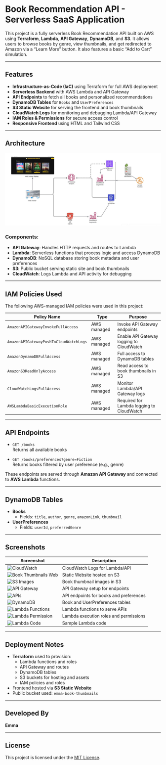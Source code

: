 # Book Recommendation API - Serverless SaaS Application

This project is a fully serverless Book Recommendation API built on AWS using **Terraform**, **Lambda**, **API Gateway**, **DynamoDB**, and **S3**. It allows users to browse books by genre, view thumbnails, and get redirected to Amazon via a “Learn More” button. It also features a basic “Add to Cart” simulation.

---

## Features

- **Infrastructure-as-Code (IaC)** using Terraform for full AWS deployment
- **Serverless Backend** with AWS Lambda and API Gateway
- **API Endpoints** to fetch all books and personalized recommendations
- **DynamoDB Tables** for `Books` and `UserPreferences`
- **S3 Static Website** for serving the frontend and book thumbnails
- **CloudWatch Logs** for monitoring and debugging Lambda/API Gateway
- **IAM Roles & Permissions** for secure access control
- **Responsive Frontend** using HTML and Tailwind CSS

---

## Architecture

![Architecture](./architecture/architecture.png)

### Components:

- **API Gateway**: Handles HTTP requests and routes to Lambda
- **Lambda**: Serverless functions that process logic and access DynamoDB
- **DynamoDB**: NoSQL database storing book metadata and user preferences
- **S3**: Public bucket serving static site and book thumbnails
- **CloudWatch**: Logs Lambda and API activity for debugging

---

## IAM Policies Used

The following AWS-managed IAM policies were used in this project:

| Policy Name                           | Type         | Purpose                                       |
|--------------------------------------|--------------|-----------------------------------------------|
| `AmazonAPIGatewayInvokeFullAccess`     | AWS managed  | Invoke API Gateway endpoints                  |
| `AmazonAPIGatewayPushToCloudWatchLogs` | AWS managed  | Enable API Gateway logging to CloudWatch      |
| `AmazonDynamoDBFullAccess`             | AWS managed  | Full access to DynamoDB tables                |
| `AmazonS3ReadOnlyAccess`               | AWS managed  | Read access to book thumbnails in S3          |
| `CloudWatchLogsFullAccess`             | AWS managed  | Monitor Lambda/API Gateway logs               |
| `AWSLambdaBasicExecutionRole`          | AWS managed  | Required for Lambda logging to CloudWatch     |

---

## API Endpoints

- `GET /books`  
  Returns all available books

- `GET /books/preferences?genre=Fiction`  
  Returns books filtered by user preference (e.g., genre)

These endpoints are served through **Amazon API Gateway** and connected to **AWS Lambda** functions.

---

## DynamoDB Tables

- **Books**
  - Fields: `title`, `author`, `genre`, `amazonLink`, `thumbnail`
- **UserPreferences**
  - Fields: `userId`, `preferredGenre`

---

## Screenshots

| Screenshot | Description |
|-----------|-------------|
| ![CloudWatch](./assets/screenshots/cloudwatch-book-thumbnails.png) | CloudWatch Logs for Lambda/API |
| ![Book Thumbnails Web](./assets/screenshots/book-thumbnails-web.png) | Static Website hosted on S3 |
| ![S3 Images](./assets/screenshots/s3-book-thumbnails-images.png) | Book thumbnail images in S3 |
| ![API Gateway](./assets/screenshots/api-book-thumbnails.png) | API Gateway setup for endpoints |
| ![APIs](./assets/screenshots/apis-book-thumbnails.png) | API endpoints for books and preferences |
| ![DynamoDB](./assets/screenshots/dynamodb-book-thumbnails.png) | Book and UserPreferences tables |
| ![Lambda Functions](./assets/screenshots/lambdas-book-thumbnails.png) | Lambda functions to serve APIs |
| ![Lambda Permission](./assets/screenshots/lambda-permission-book-thumbnails.png) | Lambda execution roles and permissions |
| ![Lambda Code](./assets/screenshots/lambda-book-thumbnails.png) | Sample Lambda code |

---

## Deployment Notes

- **Terraform** used to provision:
  - Lambda functions and roles
  - API Gateway and routes
  - DynamoDB tables
  - S3 buckets for hosting and assets
  - IAM policies and roles
- Frontend hosted via **S3 Static Website**
- Public bucket used: `emma-book-thumbnails`

---

## Developed By
**Emma** 

---

## License

This project is licensed under the [MIT License](LICENSE).
